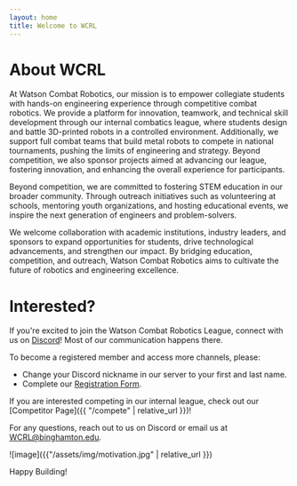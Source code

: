 ```yaml
---
layout: home
title: Welcome to WCRL
---
```



# About WCRL
At Watson Combat Robotics, our mission is to empower collegiate students with hands-on engineering experience through competitive combat robotics. We provide a platform for innovation, teamwork, and technical skill development through our internal combatics league, where students design and battle 3D-printed robots in a controlled environment. Additionally, we support full combat teams that build metal robots to compete in national tournaments, pushing the limits of engineering and strategy. Beyond competition, we also sponsor projects aimed at advancing our league, fostering innovation, and enhancing the overall experience for participants.

Beyond competition, we are committed to fostering STEM education in our broader community. Through outreach initiatives such as volunteering at schools, mentoring youth organizations, and hosting educational events, we inspire the next generation of engineers and problem-solvers.

We welcome collaboration with academic institutions, industry leaders, and sponsors to expand opportunities for students, drive technological advancements, and strengthen our impact. By bridging education, competition, and outreach, Watson Combat Robotics aims to cultivate the future of robotics and engineering excellence.


# Interested?

If you're excited to join the Watson Combat Robotics League, connect with us on [Discord](https://discord.gg/YJxM6xMASq)! Most of our communication happens there.

To become a registered member and access more channels, please:
- Change your Discord nickname in our server to your first and last name.
- Complete our [Registration Form](https://forms.gle/xkhhvzqmUq5xLZNm7).

If you are interested competing in our internal league, check out our [Competitor Page]({{ "/compete" | relative_url }})!


For any questions, reach out to us on Discord or email us at WCRL@binghamton.edu.


![image]({{"/assets/img/motivation.jpg" | relative_url }})

Happy Building!


